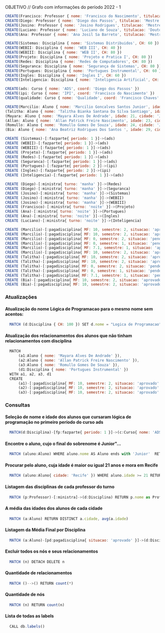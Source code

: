 OBJETIVO
// Grafo com informações do período 2022 - 1

```javascript
CREATE(Francisco: Professor { nome: 'Francisco do Nascimento', titulacao: 'Doutorado', formacao: 'Ciencia da Computacao', email: 'francisco.junior@jaboatao.ifpe.edu.br' })
CREATE(Diego: Professor { nome: 'Diego dos Passos', titulacao: 'Mestre', formacao: 'Engenharia da Computacao', email: 'diego.silva@jaboatao.ifpe.edu.br' })
CREATE(Josino: Professor { nome: 'Josino Rodrigues', titulacao: 'Mestre', formacao: 'Analise e Desenvolvimento de sistemas', email: 'josino.neto@jaboatao.ifpe.edu.br' })
CREATE(Luciano: Professor { nome: 'Luciano de Souza', titulacao: 'Doutorado', formacao: 'Ciencia da Computacao', email: 'luciano.cabral@jaboatao.ifpe.edu.br' })
CREATE(Ana: Professor { nome: 'Ana Josil Sa Barreto', titulacao: 'Mestrado', formacao: 'Letras', email: 'ana.montenegro@jaboatao.ifpe.edu.br' })

CREATE(Sistemas: Disciplina { nome: 'Sistemas Distribuidos', CH: 60 })
CREATE(WEBII: Disciplina { nome: 'WEB III', CH: 40 })
CREATE(WEBIII: Disciplina { nome: 'WEB II', CH: 80 })
CREATE(Projeto: Disciplina { nome: 'Projeto e Pratica I', CH: 80 })
CREATE(Redes: Disciplina { nome: 'Redes de Computadores', CH: 80 })
CREATE(Seguranca: Disciplina { nome: 'Segurança de Sistemas', CH: 80 })
CREATE(Portugues: Disciplina { nome: 'Portugues Instrumental', CH: 60 })
CREATE(Ingles: Disciplina { nome: 'Ingles I', CH: 60 })
CREATE(Inteligencia: Disciplina { nome: 'Inteligencia Artificial', CH: 60 })

CREATE(ads: Curso { nome: 'ADS', coord: 'Diego dos Passos' })
CREATE(ipi: Curso { nome: 'IPI', coord: 'Francisco do Nascimento' })
CREATE(qualidade: Curso { nome: 'Qualidade', coord: 'Francisco Chaves' })

CREATE(Marcilio: Aluno { nome: 'Marcilio Goncalves Santos Junior', idade: 29, cidade: 'Jaboatao dos Guararapes', formacao: 'N/A' }),
(Talitha: Aluno { nome: 'Talitha Bianka Santana Da Silva Santiago', idade: 18, cidade: 'Recife', formacao: 'N/A' }),
(Mayara: Aluno { nome: 'Mayara Alves De Andrade', idade: 21, cidade: 'Jaboatao dos Guararapes', formacao: 'N/A' }),
(Allan: Aluno { nome: 'Allan Patrick Freire Nascimento', idade: 23, cidade: 'Recife', formacao: 'N/A' }),
(Romullo: Aluno { nome: 'Romullo Gomes De Souza', idade: 24, cidade: 'Jaboatao dos Guararapes', formacao: 'N/A' }),
(Bia: Aluno { nome: 'Ana Beatriz Rodrigues Dos Santos ', idade: 29, cidade: 'Jaboatao dos Guararapes', formacao: 'N/A' })

CREATE (Sistemas)-[:fazparte{ periodo: 1 }]->(ads)
CREATE (WEBII)-[:fazparte{ periodo: 1 }]->(ads)
CREATE (WEBIII)-[:fazparte{ periodo: 1 }]->(ads)
CREATE (Projeto)-[:fazparte{ periodo: 1 }]->(ads)
CREATE (Redes)-[:fazparte{ periodo: 1 }]->(ads)
CREATE (Seguranca)-[:fazparte{ periodo: 1 }]->(ads)
CREATE (Portugues)-[:fazparte{ periodo: 2 }]->(ipi)
CREATE (Ingles)-[:fazparte{ periodo: 2 }]->(ipi)
CREATE (Inteligencia)-[:fazparte{ periodo: 1 }]->(ads)

CREATE (Diego)-[:ministra{ turno: 'manha' }]->(Redes)
CREATE (Diego)-[:ministra{ turno: 'manha' }]->(Seguranca)
CREATE (Josino)-[:ministra{ turno: 'manha' }]->(Sistemas)
CREATE (Josino)-[:ministra{ turno: 'manha' }]->(WEBII)
CREATE (Josino)-[:ministra{ turno: 'manha' }]->(WEBIII)
CREATE (Francisco)-[:ministra{ turno: 'noite' }]->(Projeto)
CREATE (Ana)-[:ministra{ turno: 'noite' }]->(Portugues)
CREATE (Ana)-[:ministra{ turno: 'noite' }]->(Ingles)
CREATE (Luciano)-[:ministra{ turno: 'noite' }]->(Inteligencia)

CREATE (Marcilio)-[:pagadisciplina{ MF: 10, semestre: 2, situacao: 'aprovado' }]->(Ingles)
CREATE (Marcilio)-[:pagadisciplina{ MF: 10, semestre: 2, situacao: 'aprovado' }]->(Redes)
CREATE (Marcilio)-[:pagadisciplina{ MF: 0, semestre: 2, situacao: 'pendente' }]->(Projeto)
CREATE (Marcilio)-[:pagadisciplina{ MF: 0, semestre: 1, situacao: 'pendente' }]->(Sistemas)
CREATE (Marcilio)-[:pagadisciplina{ MF: 7.1, semestre: 1, situacao: 'aprovado' }]->(Seguranca)
CREATE (Marcilio)-[:pagadisciplina{ MF: 10, semestre: 2, situacao: 'aprovado' }]->(WEBIII)
CREATE (Talitha)-[:pagadisciplina{ MF: 10, semestre: 2, situacao: 'aprovado' }]->(Ingles)
CREATE (Talitha)-[:pagadisciplina{ MF: 10, semestre: 2, situacao: 'aprovado' }]->(Redes)
CREATE (Talitha)-[:pagadisciplina{ MF: 0, semestre: 2, situacao: 'pendente' }]->(Projeto)
CREATE (Talitha)-[:pagadisciplina{ MF: 0, semestre: 1, situacao: 'pendente' }]->(Sistemas)
CREATE (Talitha)-[:pagadisciplina{ MF: 7.1, semestre: 1, situacao: 'pendente' }]->(Inteligencia)
CREATE (Bia)-[:pagadisciplina{ MF: 10, semestre: 2, situacao: 'aprovado' }]->(Portugues)
CREATE (Bia)-[:pagadisciplina{ MF: 10, semestre: 2, situacao: 'aprovado' }]->(Ingles)
```

### Atualizações

#### Atualização do nome Lógica de Programacao para o mesmo nome sem acentos:
```javascript
  MATCH (d:Disciplina { CH: 100 }) SET d.nome = "Logica de Programacao" RETURN *
```

#### Atualização dos relacionamentos dos alunos que não tinham relacionamentos com disciplina
```javascript
  MATCH
      (a1:Aluno { nome: 'Mayara Alves De Andrade' }),
      (a2:Aluno { nome: 'Allan Patrick Freire Nascimento' }),
      (a3:Aluno { nome: 'Romullo Gomes De Souza' }),
      (d1:Disciplina { nome: 'Portugues Instrumental' })
  WITH a1, a2, a3, d1
  CREATE
      (a1)-[:pagadisciplina{ MF: 10, semestre: 2, situacao: 'aprovado' }]->(d1),
      (a2)-[:pagadisciplina{ MF: 10, semestre: 2, situacao: 'aprovado' }]->(d1),
      (a3)-[:pagadisciplina{ MF: 10, semestre: 2, situacao: 'aprovado' }]->(d1)
```

### Consultas

#### Seleção de nome e idade dos alunos que cursaram lógica de programação no primeiro período do curso ads
```javascript
  MATCH(d:Disciplina)-[fp:fazparte{ periodo: 1 }]->(c:Curso{ nome: 'ADS' }) RETURN *
```

#### Encontre o aluno, cujo o final do sobrenome é Junior"...
```javascript
  MATCH (aluno:Aluno) WHERE aluno.nome AS Aluno ends with 'Junior'  RETURN aluno.nome
```

#### Procurar pelo aluno, cuja idade é maior ou igual 21 anos e mora em Recife 
```javascript
  MATCH (aluno:Aluno{ cidade: 'Recife' }) WHERE aluno.idade >= 21 RETURN aluno.nome, aluno.idade
```

#### Listagem das disciplinas de cada professor do turno
```javascript
  MATCH (p:Professor)-[:ministra]->(d:Disciplina) RETURN p.nome as Professor, collect(d.nome) as Disciplinas
```

#### A média das idades dos alunos de cada cidade
```javascript
  MATCH (a:Aluno) RETURN DISTINCT a.cidade, avg(a.idade)
```

#### Listagem da Média Final por Disciplina
```javascript
  MATCH (a:Aluno)-[pd:pagadisciplina{ situacao: 'aprovado' }]->(d:Disciplina) RETURN d.nome as Disciplina, avg(pd.MF) as MF
```

#### Excluir todos os nós e seus relacionamentos
```javascript
  MATCH (n) DETACH DELETE n
```

#### Quantidade de relacionamentos
```javascript
  MATCH ()-->() RETURN count(*)
```

#### Quantidade de nós
```javascript
  MATCH (n) RETURN count(n)
```

#### Lista de todas as labels
```javascript
  CALL db.labels()
```
